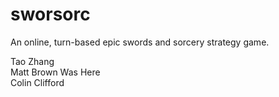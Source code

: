 sworsorc
========

An online, turn-based epic swords and sorcery strategy game.

Tao Zhang <br/>
Matt Brown Was Here <br/>
Colin Clifford
